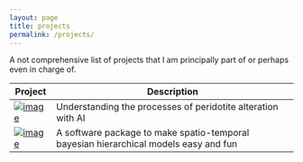 ```yaml
---
layout: page
title: projects
permalink: /projects/
---
```


A not comprehensive list of projects that I am principally part of or perhaps even in charge of.

| **Project**  | Description |
| ------------- | ------------- |
| [![image](https://serprateai.github.io/assets/serprateai-logo.png)](https://serprateai.github.io/) | Understanding the processes of peridotite alteration with AI  |
| [![image](https://4dmodeller.github.io/fdmr/logo.png)](https://4dmodeller.github.io/fdmr/) | A software package to make spatio-temporal bayesian hierarchical models easy and fun |
